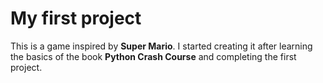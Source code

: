 # My first project

This is a game inspired by **Super Mario**. I started creating it after
learning the basics of the book **Python Crash Course** and completing the
first project.
